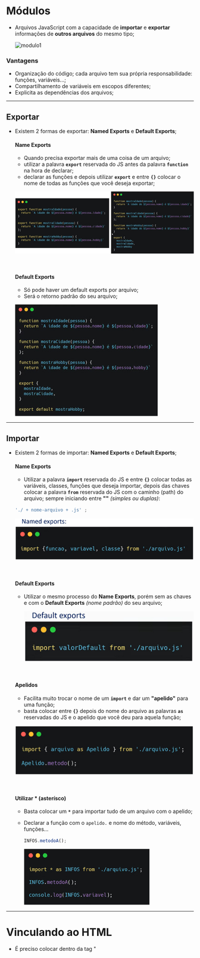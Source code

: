 # Módulos

- Arquivos JavaScript com a capacidade de **importar** e **exportar** informações de **outros arquivos** do mesmo tipo;

  ![modulo1](F:\Minhas-Anotacoes\Curso-JS\Modulos\img\modulo1.jpg)

### Vantagens

- Organização do código; cada arquivo tem sua própria responsabilidade: funções, variáveis...;
- Compartilhamento de variáveis em escopos diferentes;
- Explicita as dependências dos arquivos;

---



## Exportar

- Existem 2 formas de exportar: **Named Exports** e **Default Exports**;

  #### Name Exports

  - Quando precisa exportar mais de uma coisa de um arquivo;
  - utilizar a palavra **`export`** reservada do JS antes da palavra **`function`** na hora de declarar;
  - declarar as funções e depois utilizar **`export`** e entre **`{}`** colocar o nome de todas as funções que você deseja exportar;

  ![export](img/export.jpg)

  ​

  #### Default Exports

  - Só pode haver um default exports por arquivo;
  - Será o retorno padrão do seu arquivo;

  ![default](img/default.jpg)

---



## Importar

- Existem 2 formas de importar: **Named Exports** e **Default Exports**;

  #### Name Exports

  - Utilizar a palavra **`import`**  reservada do JS e entre **`{}`** colocar todas as variáveis, classes, funções que deseja importar, depois das chaves colocar a palavra **`from`** reservada do JS com o caminho (path) do arquivo; sempre iniciando entre **""** *(simples ou duplas)*:

  ```javascript
  './ + nome-arquivo + .js' ;
  ```

  ![import1](img/import1.jpg)

  ​

  #### Default Exports

  - Utilizar o mesmo processo do **Name Exports**, porém sem as chaves e com o **Default Exports** *(nome padrão)* do seu arquivo;

    ![import2](img/import2.jpg)

  ​

  #### Apelidos

  - Facilita muito trocar o nome de um **`import`** e dar um **"apelido"** para uma função;
  - basta colocar entre **`{}`** depois do nome do arquivo as palavras **`as`** reservadas do JS e o apelido que você deu para aquela função;

  ![import3](img/import3.jpg)

  ​

  #### Utilizar * (asterísco)

  - Basta colocar um **`*`** para importar tudo de um arquivo com o apelido;

  - Declarar a função com o `apelido.` e nome do método, variáveis, funções... 

    ```javascript
    INFOS.metodoA();
    ```

    ![import4](img/import4.jpg)

---



# Vinculando ao HTML

- É preciso colocar dentro da tag "<script></scritpt>" colocar o **atributo** **`type`** com o **valor** **`module`** (**`type="module"`**) para o **HTML** e o **browser** (*navegador*) entenderem que você está utilizando a sintaxe de módulos;

  ![html](img/html.jpg)

- Para fazer teste localmente *(arquivo no seu computador)* é preciso instalar a extensão **"Live Server"** no **VSCode** para seu computador rodar como um **servidor local**;

---



# Curiosidades

- Módulos sempre estão em **"strict mode"** (modo restrito);
- Podem utilizar as extensões **`.js`** ou `.mjs`;
- Arquivos `.mjs` são mais incentivados quando se utiliza módulos;
- Para testes locais é necessário utilizar um **servidor**;
- Ao importar:
  - sempre colocar as extensões **`.js`** ou **`.mjs`**;
  - sempre utilizar "**`./`**" como ponto de partida;

![curiosidades](img/curiosidades.jpg)

---

